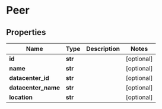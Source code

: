 # Peer

## Properties
| Name | Type | Description | Notes |
| ------------ | ------------- | ------------- | ------------- |
| **id** | **str** |  | [optional]  |
| **name** | **str** |  | [optional]  |
| **datacenter_id** | **str** |  | [optional]  |
| **datacenter_name** | **str** |  | [optional]  |
| **location** | **str** |  | [optional]  |



